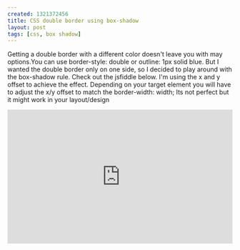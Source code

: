 ```yaml
--- 
created: 1321372456
title: CSS double border using box-shadow
layout: post
tags: [css, box shadow]
---
```

<p>Getting a double border with a different color doesn't leave you with may options.You can use border-style: double or outline: 1px solid blue. But I wanted the double border only on one side, so I decided to play around with the box-shadow rule. Check out the jsfiddle below. I'm using the x and y offset to achieve the effect. Depending on your target element you will have to adjust the x/y offset to match the border-width: width; Its not perfect but it might work in your layout/design</p>
<div style="height: 300px; width: 100%;"><iframe frameborder="0" allowfullscreen="allowfullscreen" src="http://jsfiddle.net/jebaird/tfvMc/2/embedded/result" style="width: 100%; height: 300px"></iframe></div>
<p>&nbsp;</p>
